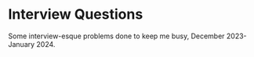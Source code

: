 # Interview Questions
Some interview-esque problems done to keep me busy, December 2023-January 2024.
